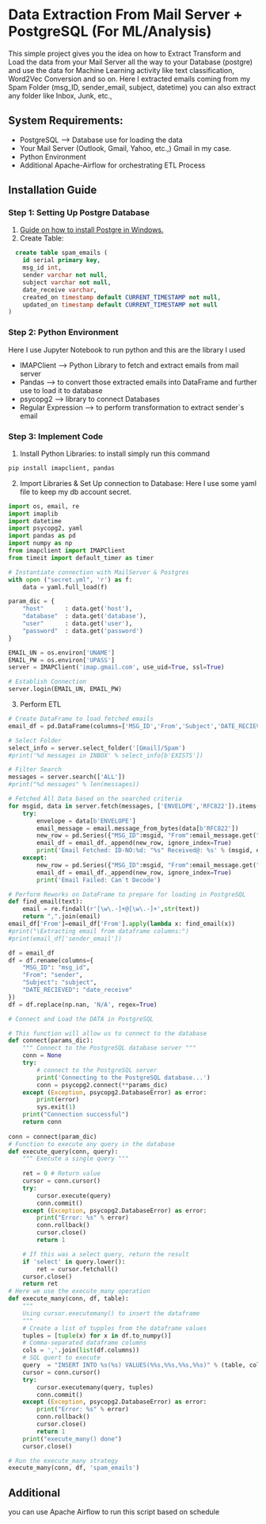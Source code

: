 # Data Extraction From Mail Server + PostgreSQL (For ML/Analysis)
This simple project gives you the idea on how to Extract Transform and Load the data from your Mail Server all the way to your Database (postgre) and use the data for Machine Learning activity like text classification, Word2Vec Conversion and so on. Here I extracted emails coming from my Spam Folder (msg_ID, sender_email, subject, datetime) you can also extract any folder like Inbox, Junk, etc., 

## System Requirements:

* PostgreSQL --> Database use for loading the data
* Your Mail Server (Outlook, Gmail, Yahoo, etc.,) Gmail in my case.
* Python Environment
* Additional Apache-Airflow for orchestrating ETL Process

## Installation Guide

### Step 1: Setting Up Postgre Database
1. [Guide on how to install Postgre in Windows.](https://www.postgresqltutorial.com/postgresql-getting-started/install-postgresql/)
2. Create Table:
```SQL
  create table spam_emails (
	id serial primary key,
	msg_id int,
	sender varchar not null,
	subject varchar not null,
	date_receive varchar,
	created_on timestamp default CURRENT_TIMESTAMP not null,
	updated_on timestamp default CURRENT_TIMESTAMP not null
)
```

### Step 2: Python Environment
Here I use Jupyter Notebook to run python and this are the library I used
* IMAPClient --> Python Library to fetch and extract emails from mail server
* Pandas --> to convert those extracted emails into DataFrame and further use to load it to database
* psycopg2 --> library to connect Databases
* Regular Expression --> to perform transformation to extract sender`s email

### Step 3: Implement Code
1. Install Python Libraries: to install simply run this command
```python
pip install imapclient, pandas
```
2. Import Libraries & Set Up connection to Database:
Here I use some yaml file to keep my db account secret.
```python
import os, email, re
import imaplib
import datetime
import psycopg2, yaml
import pandas as pd
import numpy as np
from imapclient import IMAPClient
from timeit import default_timer as timer

# Instantiate connection with MailServer & Postgres
with open ("secret.yml", 'r') as f:
    data = yaml.full_load(f)

param_dic = {
    "host"      : data.get('host'),
    "database"  : data.get('database'),
    "user"      : data.get('user'),
    "password"  : data.get('password')
}

EMAIL_UN = os.environ['UNAME']
EMAIL_PW = os.environ['UPASS']
server = IMAPClient('imap.gmail.com', use_uid=True, ssl=True)

# Establish Connection
server.login(EMAIL_UN, EMAIL_PW)
```
3. Perform ETL
```python
# Create DataFrame to load fetched emails
email_df = pd.DataFrame(columns=['MSG_ID','From','Subject','DATE_RECIEVED'])

# Select Folder
select_info = server.select_folder('[Gmail]/Spam')
#print('%d messages in INBOX' % select_info[b'EXISTS'])

# Filter Search
messages = server.search(['ALL'])
#print("%d messages" % len(messages))

# Fetched All Data based on the searched criteria
for msgid, data in server.fetch(messages, ['ENVELOPE','RFC822']).items():
    try:
        envelope = data[b'ENVELOPE']
        email_message = email.message_from_bytes(data[b'RFC822'])
        new_row = pd.Series({"MSG_ID":msgid, "From":email_message.get("From") ,"Subject":envelope.subject.decode(), "DATE_RECIEVED":envelope.date})
        email_df = email_df._append(new_row, ignore_index=True)
        print('Email Fetched: ID-NO:%d: "%s" Received@: %s' % (msgid, envelope.subject.decode(), envelope.date))
    except:
        new_row = pd.Series({"MSG_ID":msgid, "From":email_message.get("From"), "Subject":'Not Able to Decode', "DATE_RECIEVED":envelope.date})
        email_df = email_df._append(new_row, ignore_index=True)
        print('Email Failed: Can`t Decode')

# Perform Reworks on DataFrame to prepare for loading in PostgreSQL
def find_email(text):
    email = re.findall(r'[\w\.-]+@[\w\.-]+',str(text))
    return ",".join(email)
email_df['From']=email_df['From'].apply(lambda x: find_email(x))
#print("\Extracting email from dataframe columns:")
#print(email_df['sender_email'])

df = email_df
df = df.rename(columns={
    "MSG_ID": "msg_id",
    "From": "sender",
    "Subject": "subject",
    "DATE_RECIEVED": "date_receive"
})
df = df.replace(np.nan, 'N/A', regex=True)

# Connect and Load the DATA in PostgreSQL

# This function will allow us to connect to the database
def connect(params_dic):
    """ Connect to the PostgreSQL database server """
    conn = None
    try:
        # connect to the PostgreSQL server
        print('Connecting to the PostgreSQL database...')
        conn = psycopg2.connect(**params_dic)
    except (Exception, psycopg2.DatabaseError) as error:
        print(error)
        sys.exit(1) 
    print("Connection successful")
    return conn
    
conn = connect(param_dic)
# Function to execute any query in the database
def execute_query(conn, query):
    """ Execute a single query """
    
    ret = 0 # Return value
    cursor = conn.cursor()
    try:
        cursor.execute(query)
        conn.commit()
    except (Exception, psycopg2.DatabaseError) as error:
        print("Error: %s" % error)
        conn.rollback()
        cursor.close()
        return 1

    # If this was a select query, return the result
    if 'select' in query.lower():
        ret = cursor.fetchall()
    cursor.close()
    return ret
# Here we use the execute_many operation
def execute_many(conn, df, table):
    """
    Using cursor.executemany() to insert the dataframe
    """
    # Create a list of tupples from the dataframe values
    tuples = [tuple(x) for x in df.to_numpy()]
    # Comma-separated dataframe columns
    cols = ','.join(list(df.columns))
    # SQL quert to execute
    query  = "INSERT INTO %s(%s) VALUES(%%s,%%s,%%s,%%s)" % (table, cols)
    cursor = conn.cursor()
    try:
        cursor.executemany(query, tuples)
        conn.commit()
    except (Exception, psycopg2.DatabaseError) as error:
        print("Error: %s" % error)
        conn.rollback()
        cursor.close()
        return 1
    print("execute_many() done")
    cursor.close()

# Run the execute_many strategy
execute_many(conn, df, 'spam_emails')
```
## Additional
you can use Apache Airflow to run this script based on schedule
